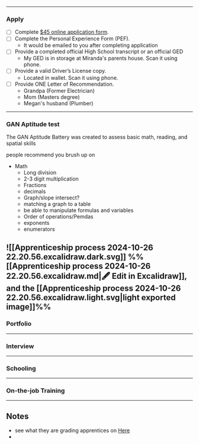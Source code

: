 
--- 
### Apply
- [ ] Complete [$45 online application form](https://secure2.tradeschoolinc.com/v5/jatc110-org/applications/index.php).
- [ ] Complete the Personal Experience Form (PEF).
	- It would be emailed to you after completing application
- [ ] Provide a completed official High School transcript or an official GED
	- My GED is in storage at Miranda's parents house. Scan it using phone.
- [ ] Provide a valid Driver’s License copy.
	- Located in wallet. Scan it using phone.
- [ ] Provide ONE Letter of Recommendation.
	- Grandpa (Former Electrician)
	- Mom (Masters degree)
	- Megan's husband (Plumber)
---
### GAN Aptitude test
The GAN Aptitude Battery was created to assess basic math, reading, and spatial skills

people recommend you brush up on
- Math
	- Long division
	- 2-3 digit multiplication
	- Fractions
	- decimals
	- Graph/slope intersect?
	- matching a graph to a table
	- be able to manipulate formulas and variables
	- Order of operations/Pemdas
	- exponents
	- enumerators


![[Apprenticeship process 2024-10-26 22.20.56.excalidraw.dark.svg]]
%%[[Apprenticeship process 2024-10-26 22.20.56.excalidraw.md|🖋 Edit in Excalidraw]], and the [[Apprenticeship process 2024-10-26 22.20.56.excalidraw.light.svg|light exported image]]%%
---
### Portfolio


---
### Interview


---
### Schooling


---
### On-the-job Training


---
## Notes
- see what they are grading apprentices on [Here](https://www.jatc110.org/Evaluation%20Forms%202023%20fillable.pdf)
- 